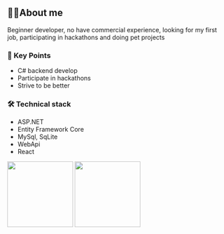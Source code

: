 <h2>👨‍💻About me</h2>

<p>
	Beginner developer, no have commercial experience, looking for my first job,
	participating in hackathons and doing pet projects
</p>
<h3>🔑 Key Points</h3>
<ul>
	<li>C# backend develop</li>
	<li>Participate in hackathons</li>
	<li>Strive to be better</li>
</ul>

<h3>🛠 Technical stack</h3>
<ul>
	<li>ASP.NET</li>
	<li>Entity Framework Core</li>
	<li>MySql, SqLite</li>
	<li>WebApi</li>
	<li>React</li>
</ul>

<!--<h3>📚 Books</h3>
<ul>
	<li>CLR via C# - Jeffrey Richter</li>
	<li>Clean Code - Robert Martin</li>
	<li>Clean Architecture - Robert Martin</li>
</ul>
-->
<div>
	<a
		href="https://github-readme-stats.vercel.app/api?username=G0dObject&show_icons=true&count_private=true"
		><img
			height="150"
			src="https://github-readme-stats.vercel.app/api?username=G0dObject&show_icons=true&count_private=true"
	/></a>
	<a href="https://github.com/romankh3/github-readme-stats"
		><img
			height="150"
			src="https://github-readme-stats.vercel.app/api/top-langs/?username=G0dObject&layout=compact"
	/></a>
</div>
